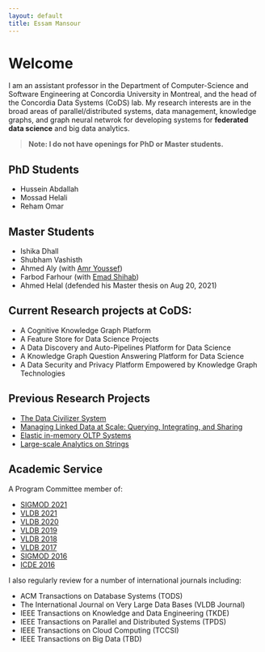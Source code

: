 ```yaml
---
layout: default
title: Essam Mansour
---
```

# Welcome

I am an assistant professor in the Department of Computer-Science and Software Engineering at Concordia University in Montreal, and the head of the Concordia Data Systems (CoDS) lab. My research interests are in the broad areas of parallel/distributed systems, data management, knowledge graphs, and graph neural netwrok for developing systems for **federated data science** and big data analytics. 

> **Note: I do not have openings for PhD or Master students.** 

## PhD Students
- Hussein Abdallah
- Mossad Helali 
- Reham Omar

## Master Students
- Ishika Dhall
- Shubham Vashisth
- Ahmed Aly (with [Amr Youssef](https://users.encs.concordia.ca/~youssef/))
- Farbod Farhour (with [Emad Shihab](http://das.encs.concordia.ca/members/emad-shihab/))
- Ahmed Helal (defended his Master thesis on Aug 20, 2021)

## Current Research projects at CoDS:

- A Cognitive Knowledge Graph Platform
- A Feature Store for Data Science Projects
- A Data Discovery and Auto-Pipelines Platform for Data Science
- A Knowledge Graph Question Answering Platform for Data Science
- A Data Security and Privacy Platform Empowered by Knowledge Graph Technologies

## Previous Research Projects 

- [The Data Civilizer System](/research/dc/)
- [Managing Linked Data at Scale: Querying, Integrating, and Sharing](/research/lusail/)
- [Elastic in-memory OLTP Systems](/research/estore/)
- [Large-scale Analytics on Strings](/research/starDB/)


## Academic Service
A Program Committee member of:

- [SIGMOD 2021](https://2021.sigmod.org/org_sigmod_pc.shtml)
- [VLDB 2021](https://vldb.org/2021/)
- [VLDB 2020](https://vldb2020.org/pvldb.html)
- [VLDB 2019](http://vldb.org/2019/?review-board)
- [VLDB 2018](http://vldb2018.lncc.br/review-board.html)
- [VLDB 2017](http://www.vldb.org/2017/review_board.php)
- [SIGMOD 2016](http://www.sigmod2016.org/org_sigmod_pc.shtml)
- [ICDE 2016](http://icde2016.fi/committees.php#tabular1)

I also regularly review for a number of international journals including:

- ACM Transactions on Database Systems (TODS) 
- The International Journal on Very Large Data Bases (VLDB Journal) 
- IEEE Transactions on Knowledge and Data Engineering (TKDE)
- IEEE Transactions on Parallel and Distributed Systems (TPDS) 
- IEEE Transactions on Cloud Computing (TCCSI) 
- IEEE Transactions on Big Data (TBD)

<!-- - [Collaborative Sharing and Data Integration over Decentralized Graphs](/research/lusail/) -->











